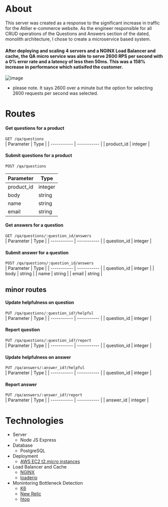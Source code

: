 # About
This server was created as a response to the significant increase in traffic for the Atilier e-commerce website. As the engineer responsible for all CRUD operations of the Questions and Answers section of the dated, monolith architecture, I chose to create a microservice based system. 
 #### After deploying and scaling 4 servers and a NGINX Load Balancer and cache, the QA micro service was able to serve 2600 RPS per second with a 0% error rate and a latency of less then 50ms.  This was a 158% increase in performance which satisifed the customer. 
   
![image](https://user-images.githubusercontent.com/8378155/176363058-29786834-6019-4d75-bcd1-1d0cf028038c.png)
 * please note. It says 2600 over a minute but the option for selecting 2600 requests per second was selected.

# Routes

#### Get questions for a product
`GET /qa/questions`<br>
 | Parameter      | Type |
| ----------- | ----------- |
| product_id | integer |


#### Submit questions for a product
`POST /qa/questions`<br>

 | Parameter      | Type |
| ----------- | ----------- |
| product_id | integer |
| body | string |
| name | string |
| email | string |


#### Get answers for a question
`GET /qa/questions/:question_id/answers`<br>
 | Parameter      | Type |
| ----------- | ----------- |
| question_id | integer |


#### Submit answer for a question
`POST /qa/questions/:question_id/answers`<br>
 | Parameter      | Type |
| ----------- | ----------- |
| question_id | integer |
| body | string |
| name | string |
| email | string |

## minor routes
#### Update helpfulness on question
`PUT /qa/questions/:question_id?/helpful`<br>
 | Parameter      | Type |
 | ----------- | ----------- |
 | question_id | integer |
#### Report  question
`PUT /qa/questions/:question_id?/report`<br>
 | Parameter      | Type |
 | ----------- | ----------- |
 | question_id | integer |
#### Update helpfulness on answer
`PUT /qa/answers/:answer_id?/helpful`<br>
 | Parameter      | Type |
 | ----------- | ----------- |
 | question_id | integer |
#### Report answer
`PUT /qa/answers/:answer_id?/report`<br>
 | Parameter      | Type |
 | ----------- | ----------- |
 | answer_id | integer |

# Technologies 
- Server
  - Node JS Express
- Database
  - PostgreSQL 
- Deployment
  - [AWS EC2 t2.micro instances](https://aws.amazon.com/pm/ec2/?trk=36c6da98-7b20-48fa-8225-4784bced9843&sc_channel=ps&sc_campaign=acquisition&sc_medium=ACQ-P%7CPS-GO%7CBrand%7CDesktop%7CSU%7CCompute%7CEC2%7CUS%7CEN%7CText&s_kwcid=AL!4422!3!488982705483!p!!g!!amazon%20ec2&ef_id=CjwKCAjwzeqVBhAoEiwAOrEmzZ1WzrsAKGLzVGmNhdA0QhpIPcdeqnH_zmUAQa25qryyDz5J_03i9BoCH3wQAvD_BwE:G:s&s_kwcid=AL!4422!3!488982705483!p!!g!!amazon%20ec2) 
- Load Balancer and Cache
  - [NGINX](https://nginx.org/en/docs/?_ga=2.222689757.759896580.1656443043-200779045.1656443043) 
  - [loaderio](https://loader.io/)
- Monintoring Bottleneck Detection
  - [K6](https://k6.io/docs/)
  - [New Relic](https://docs.newrelic.com/)
  - [htop](https://htop.dev/)
  
